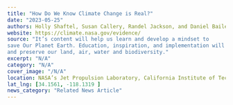 ```yaml
---
title: "How Do We Know Climate Change is Real?"
date: "2023-05-25"
authors: Holly Shaftel, Susan Callery, Randel Jackson, and Daniel Bailey
website: https://climate.nasa.gov/evidence/
source: "It’s content will help us learn and develop a mindset to
save Our Planet Earth. Education, inspiration, and implementation will help restore, conserve,
and preserve our land, air, water and biodiversity."
excerpt: "N/A"
category: "N/A"
cover_image: "/N/A"
location: NASA’s Jet Propulsion Laboratory, California Institute of Technology, Pasadena, CA
lat_lng: [34.1561, -118.1319 ]
news_category: "Related News Article"
---
```

